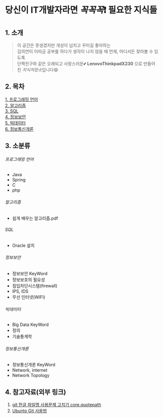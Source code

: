 # 당신이 IT개발자라면 _꼭꼭꼭_:exclamation: 필요한 지식들
## 1. 소개
> 이 공간은 못생겼지만 개성이 넘치고 꾸미길 좋아하는 <br/>
김의연이 이따금 공부를 하다가 생각이 나지 않을 때 언제, 어디서든 찾아볼 수 있도록 <br/> 
단짝친구와 같은 오래되고 사랑스러운:two_hearts: __LenovoThinkpadX230__ 으로 만들어진 *지식저장소*입니다:smile:

## 2. 목차

[1. 프로그래밍 언어](#프로그래밍-언어)  
[2. 알고리즘](#알고리즘)  
[3. SQL](#SQL)  
[4. 정보보안](#정보보안)  
[5. 빅데이터](#빅데이터)  
[6. 정보통신개론](#정보통신개론)  

## 3. 소분류
 
###### 프로그래밍 언어
  + Java
  + Spring
  + C
  + php

###### 알고리즘
  + 쉽게 배우는 알고리즘.pdf

###### SQL
  + Oracle 설치

###### 정보보안
  + 정보보안 KeyWord
  + 정보보호의 필요성
  + 침입차단시스템(firewall)
  + IPS, IDS 
  + 무선 인터넷(WIFI)

###### 빅데이터
  + Big Data KeyWord
  + 정의
  + 기술통계학

###### 정보통신개론
  + 정보통신개론 KeyWord
  + Network, internet
  + Network Topology

## 4. 참고자료(외부 링크)

1. [git 한글 파일명 사용문제 고치기 core.quotepath](https://edykim.com/ko/post/git-fix-problem-using-filename-core.quotepath/)  
2. [Ubunto Git 사용법](https://dejavuwing.tistory.com/entry/Ubuntu-GitHub-%EC%82%AC%EC%9A%A9%EB%B2%95)
